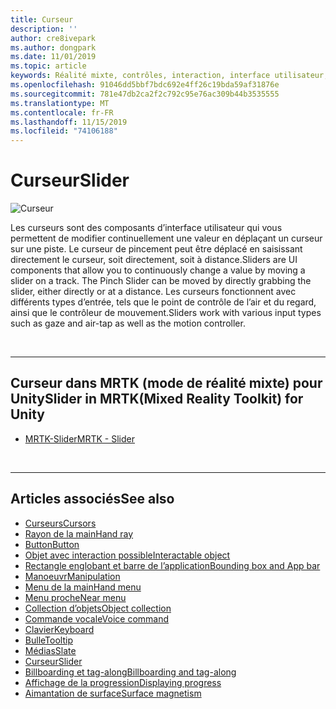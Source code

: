 ```yaml
---
title: Curseur
description: ''
author: cre8ivepark
ms.author: dongpark
ms.date: 11/01/2019
ms.topic: article
keywords: Réalité mixte, contrôles, interaction, interface utilisateur, expérience utilisateur
ms.openlocfilehash: 91046dd5bbf7bdc692e4ff26c19bda59af31876e
ms.sourcegitcommit: 781e47db2ca2f2c792c95e76ac309b44b3535555
ms.translationtype: MT
ms.contentlocale: fr-FR
ms.lasthandoff: 11/15/2019
ms.locfileid: "74106188"
---
```

# <a name="slider"></a><span data-ttu-id="80fd1-103">Curseur</span><span class="sxs-lookup"><span data-stu-id="80fd1-103">Slider</span></span>

![Curseur](images/UX/UX_Hero_Slider.jpg)

<span data-ttu-id="80fd1-105">Les curseurs sont des composants d’interface utilisateur qui vous permettent de modifier continuellement une valeur en déplaçant un curseur sur une piste. Le curseur de pincement peut être déplacé en saisissant directement le curseur, soit directement, soit à distance.</span><span class="sxs-lookup"><span data-stu-id="80fd1-105">Sliders are UI components that allow you to continuously change a value by moving a slider on a track. The Pinch Slider can be moved by directly grabbing the slider, either directly or at a distance.</span></span> <span data-ttu-id="80fd1-106">Les curseurs fonctionnent avec différents types d’entrée, tels que le point de contrôle de l’air et du regard, ainsi que le contrôleur de mouvement.</span><span class="sxs-lookup"><span data-stu-id="80fd1-106">Sliders work with various input types such as gaze and air-tap as well as the motion controller.</span></span>

<br>

---

## <a name="slider-in-mrtkmixed-reality-toolkit-for-unity"></a><span data-ttu-id="80fd1-107">Curseur dans MRTK (mode de réalité mixte) pour Unity</span><span class="sxs-lookup"><span data-stu-id="80fd1-107">Slider in MRTK(Mixed Reality Toolkit) for Unity</span></span>

* [<span data-ttu-id="80fd1-108">MRTK-Slider</span><span class="sxs-lookup"><span data-stu-id="80fd1-108">MRTK - Slider</span></span>](https://microsoft.github.io/MixedRealityToolkit-Unity/Documentation/README_Sliders.html)

<br>

---

## <a name="see-also"></a><span data-ttu-id="80fd1-109">Articles associés</span><span class="sxs-lookup"><span data-stu-id="80fd1-109">See also</span></span>

* [<span data-ttu-id="80fd1-110">Curseurs</span><span class="sxs-lookup"><span data-stu-id="80fd1-110">Cursors</span></span>](cursors.md)
* [<span data-ttu-id="80fd1-111">Rayon de la main</span><span class="sxs-lookup"><span data-stu-id="80fd1-111">Hand ray</span></span>](point-and-commit.md)
* [<span data-ttu-id="80fd1-112">Button</span><span class="sxs-lookup"><span data-stu-id="80fd1-112">Button</span></span>](button.md)
* [<span data-ttu-id="80fd1-113">Objet avec interaction possible</span><span class="sxs-lookup"><span data-stu-id="80fd1-113">Interactable object</span></span>](interactable-object.md)
* [<span data-ttu-id="80fd1-114">Rectangle englobant et barre de l’application</span><span class="sxs-lookup"><span data-stu-id="80fd1-114">Bounding box and App bar</span></span>](app-bar-and-bounding-box.md)
* [<span data-ttu-id="80fd1-115">Manoeuvr</span><span class="sxs-lookup"><span data-stu-id="80fd1-115">Manipulation</span></span>](direct-manipulation.md)
* [<span data-ttu-id="80fd1-116">Menu de la main</span><span class="sxs-lookup"><span data-stu-id="80fd1-116">Hand menu</span></span>](hand-menu.md)
* [<span data-ttu-id="80fd1-117">Menu proche</span><span class="sxs-lookup"><span data-stu-id="80fd1-117">Near menu</span></span>](near-menu.md)
* [<span data-ttu-id="80fd1-118">Collection d’objets</span><span class="sxs-lookup"><span data-stu-id="80fd1-118">Object collection</span></span>](object-collection.md)
* [<span data-ttu-id="80fd1-119">Commande vocale</span><span class="sxs-lookup"><span data-stu-id="80fd1-119">Voice command</span></span>](voice-input.md)
* [<span data-ttu-id="80fd1-120">Clavier</span><span class="sxs-lookup"><span data-stu-id="80fd1-120">Keyboard</span></span>](keyboard.md)
* [<span data-ttu-id="80fd1-121">Bulle</span><span class="sxs-lookup"><span data-stu-id="80fd1-121">Tooltip</span></span>](tooltip.md)
* [<span data-ttu-id="80fd1-122">Médias</span><span class="sxs-lookup"><span data-stu-id="80fd1-122">Slate</span></span>](slate.md)
* [<span data-ttu-id="80fd1-123">Curseur</span><span class="sxs-lookup"><span data-stu-id="80fd1-123">Slider</span></span>](slider.md)
* [<span data-ttu-id="80fd1-124">Billboarding et tag-along</span><span class="sxs-lookup"><span data-stu-id="80fd1-124">Billboarding and tag-along</span></span>](billboarding-and-tag-along.md)
* [<span data-ttu-id="80fd1-125">Affichage de la progression</span><span class="sxs-lookup"><span data-stu-id="80fd1-125">Displaying progress</span></span>](progress.md)
* [<span data-ttu-id="80fd1-126">Aimantation de surface</span><span class="sxs-lookup"><span data-stu-id="80fd1-126">Surface magnetism</span></span>](surface-magnetism.md)
